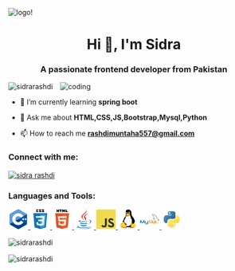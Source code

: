![logo!](https://github.com/sidraRashdi/sidraRashdi/blob/main/SIDRA%20RASHDI%20Web%20Developer%20(1).png)
<h1 align="center">Hi 👋, I'm Sidra</h1>
<h3 align="center">A passionate frontend developer from Pakistan</h3>
<img align="right" alt="coding" width="400" src="https://github.com/sidraRashdi/sidraRashdi/blob/main/github.gif?raw=true"
<p align="left"> <img src="https://komarev.com/ghpvc/?username=sidrarashdi&label=Profile%20views&color=0e75b6&style=flat" alt="sidrarashdi" /> </p>

- 🌱 I’m currently learning **spring boot**

- 💬 Ask me about **HTML,CSS,JS,Bootstrap,Mysql,Python**

- 📫 How to reach me **rashdimuntaha557@gmail.com**

<h3 align="left">Connect with me:</h3>
<p align="left">
<a href="https://linkedin.com/in/sidra rashdi" target="blank"><img align="center" src="https://raw.githubusercontent.com/rahuldkjain/github-profile-readme-generator/master/src/images/icons/Social/linked-in-alt.svg" alt="sidra rashdi" height="30" width="40" /></a>
</p>

<h3 align="left">Languages and Tools:</h3>
<p align="left"> <a href="https://www.w3schools.com/cpp/" target="_blank" rel="noreferrer"> <img src="https://raw.githubusercontent.com/devicons/devicon/master/icons/cplusplus/cplusplus-original.svg" alt="cplusplus" width="40" height="40"/> </a> <a href="https://www.w3schools.com/css/" target="_blank" rel="noreferrer"> <img src="https://raw.githubusercontent.com/devicons/devicon/master/icons/css3/css3-original-wordmark.svg" alt="css3" width="40" height="40"/> </a> <a href="https://www.w3.org/html/" target="_blank" rel="noreferrer"> <img src="https://raw.githubusercontent.com/devicons/devicon/master/icons/html5/html5-original-wordmark.svg" alt="html5" width="40" height="40"/> </a> <a href="https://www.java.com" target="_blank" rel="noreferrer"> <img src="https://raw.githubusercontent.com/devicons/devicon/master/icons/java/java-original.svg" alt="java" width="40" height="40"/> </a> <a href="https://developer.mozilla.org/en-US/docs/Web/JavaScript" target="_blank" rel="noreferrer"> <img src="https://raw.githubusercontent.com/devicons/devicon/master/icons/javascript/javascript-original.svg" alt="javascript" width="40" height="40"/> </a> <a href="https://www.linux.org/" target="_blank" rel="noreferrer"> <img src="https://raw.githubusercontent.com/devicons/devicon/master/icons/linux/linux-original.svg" alt="linux" width="40" height="40"/> </a> <a href="https://www.mysql.com/" target="_blank" rel="noreferrer"> <img src="https://raw.githubusercontent.com/devicons/devicon/master/icons/mysql/mysql-original-wordmark.svg" alt="mysql" width="40" height="40"/> </a> <a href="https://www.python.org" target="_blank" rel="noreferrer"> <img src="https://raw.githubusercontent.com/devicons/devicon/master/icons/python/python-original.svg" alt="python" width="40" height="40"/> </a> </p>

<p><img align="center" src="https://github-readme-stats.vercel.app/api/top-langs?username=sidrarashdi&show_icons=true&locale=en&layout=compact" alt="sidrarashdi" /></p>

<p><img align="center" src="https://github-readme-streak-stats.herokuapp.com/?user=sidrarashdi&" alt="sidrarashdi" /></p>
